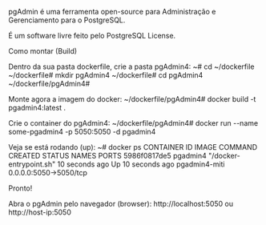 pgAdmin é uma ferramenta open-source para Administração e Gerenciamento para o PostgreSQL. 
 
É um software livre feito pelo PostgreSQL License. 
 
Como montar (Build) 
 
Dentro da sua pasta dockerfile, crie a pasta pgAdmin4: 
~# cd ~/dockerfile 
~/dockerfile# mkdir pgAdmin4 
~/dockerfile# cd pgAdmin4 
~/dockerfile/pgAdmin4# 

Monte agora a imagem do docker: 
~/dockerfile/pgAdmin4# docker build -t pgadmin4:latest .

Crie o container do pgAdmin4: 
~/dockerfile/pgAdmin4# docker run --name some-pgadmin4 -p 5050:5050 -d pgadmin4

Veja se está rodando (up): 
~# docker ps 
CONTAINER ID   IMAGE            COMMAND              CREATED           STATUS           NAMES              PORTS 
5986f0817de5  pgadmin4  "/docker-entrypoint.sh"   10 seconds ago   Up 10 seconds ago pgadmin4-miti 0.0.0.0:5050->5050/tcp
 
Pronto!
 
Abra o pgAdmin pelo navegador (browser): 
http://localhost:5050 ou http://host-ip:5050
